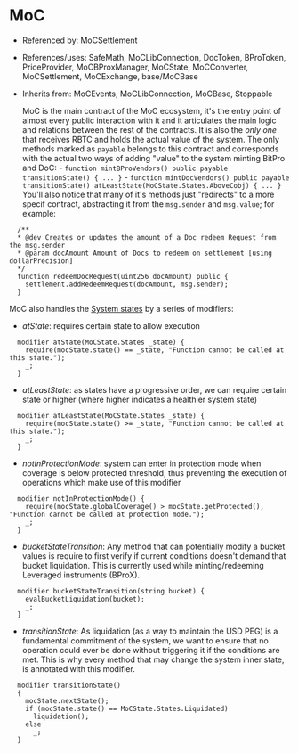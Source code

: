 # MoC

- Referenced by: MoCSettlement
- References/uses: SafeMath, MoCLibConnection, DocToken, BProToken, PriceProvider, MoCBProxManager, MoCState, MoCConverter, MoCSettlement, MoCExchange, base/MoCBase
- Inherits from: MoCEvents, MoCLibConnection, MoCBase, Stoppable

  MoC is the main contract of the MoC ecosystem, it's the entry point of almost every public interaction with it and it articulates the main logic and relations between the rest of the contracts.
  It is also the _only one_ that receives RBTC and holds the actual value of the system. The only methods marked as `payable` belongs to this contract and corresponds with the actual two ways of adding "value" to the system minting BitPro and DoC: - `function mintBProVendors() public payable transitionState() { ... }` - `function mintDocVendors() public payable transitionState() atLeastState(MoCState.States.AboveCobj) { ... }`
  You'll also notice that many of it's methods just "redirects" to a more specif contract, abstracting it from the `msg.sender` and `msg.value`; for example:

```sol
  /**
  * @dev Creates or updates the amount of a Doc redeem Request from the msg.sender
  * @param docAmount Amount of Docs to redeem on settlement [using dollarPrecision]
  */
  function redeemDocRequest(uint256 docAmount) public {
    settlement.addRedeemRequest(docAmount, msg.sender);
  }
```

MoC also handles the [System states](rationale/system-states.md) by a series of modifiers:

- _atState_: requires certain state to allow execution

```
  modifier atState(MoCState.States _state) {
    require(mocState.state() == _state, "Function cannot be called at this state.");
    _;
  }
```

- _atLeastState_: as states have a progressive order, we can require certain state or higher (where higher indicates a healthier system state)

```
  modifier atLeastState(MoCState.States _state) {
    require(mocState.state() >= _state, "Function cannot be called at this state.");
    _;
  }
```

- _notInProtectionMode_: system can enter in protection mode when coverage is below protected threshold, thus preventing the execution of operations which make use of this modifier

```
  modifier notInProtectionMode() {
    require(mocState.globalCoverage() > mocState.getProtected(), "Function cannot be called at protection mode.");
    _;
  }
```

- _bucketStateTransition_: Any method that can potentially modify a bucket values is require to first verify if current conditions doesn't demand that bucket liquidation. This is currently used while minting/redeeming Leveraged instruments (BProX).

```
  modifier bucketStateTransition(string bucket) {
    evalBucketLiquidation(bucket);
    _;
  }
```

- _transitionState_: As liquidation (as a way to maintain the USD PEG) is a fundamental commitment of the system, we want to ensure that no operation could ever be done without triggering it if the conditions are met. This is why every method that may change the system inner state, is annotated with this modifier.

```
  modifier transitionState()
  {
    mocState.nextState();
    if (mocState.state() == MoCState.States.Liquidated)
      liquidation();
    else
      _;
  }
```

